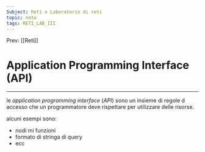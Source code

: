 ```yaml
---
Subject: Reti e Laboratorio di reti
topic: nota
tags: RETI_LAB_III
---
```


Prev: [[Reti]]

# Application Programming Interface (API)
---
le _application programming interface_  (_API_) sono  un insieme di regole d accesso che un programmatore deve rispettare per utilizzare delle risorse.

alcuni esempi sono:
- nodi mi funzioni 
- formato di stringa di query 
- ecc
